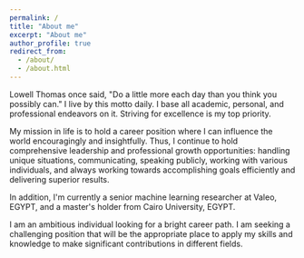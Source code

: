 ```yaml
---
permalink: /
title: "About me"
excerpt: "About me"
author_profile: true
redirect_from: 
  - /about/
  - /about.html
---
```


Lowell Thomas once said, "Do a little more each day than you think you possibly can." I live by this motto daily. I base all academic, personal, and professional endeavors on it. Striving for excellence is my top priority. 

My mission in life is to hold a career position where I can influence the world encouragingly and insightfully. Thus, I continue to hold comprehensive leadership and professional growth opportunities: handling unique situations, communicating, speaking publicly, working with various individuals, and always working towards accomplishing goals efficiently and delivering superior results.

In addition, I'm currently a senior machine learning researcher at Valeo, EGYPT, and a master's holder from Cairo University, EGYPT.

I am an ambitious individual looking for a bright career path. I am seeking a challenging position that will be the appropriate place to apply my skills and knowledge to make significant contributions in different fields. 
